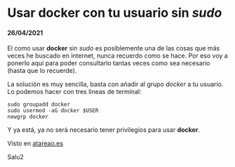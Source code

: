 # Usar **docker** con tu usuario sin *sudo*
#### 26/04/2021

El como usar **docker** sin *sudo* es posiblemente una de las cosas que más veces he buscado en internet, nunca recuerdo como se hace. Por eso voy a ponerlo aquí para poder consultarlo tantas veces como sea necesario (hasta que lo recuerde).

La solución es muy sencilla, basta con añadir al grupo *docker* a tu usuario. Lo podemos hacer con tres lineas de terminal:

    sudo groupadd docker
    sudo usermod -aG docker $USER
    newgrp docker

Y ya está, ya no será necesario tener privilegios para usar **docker**.

Visto en [atareao.es](https://atareao.es/tutorial/traefik/instalacion-de-traefik/)

Salu2
